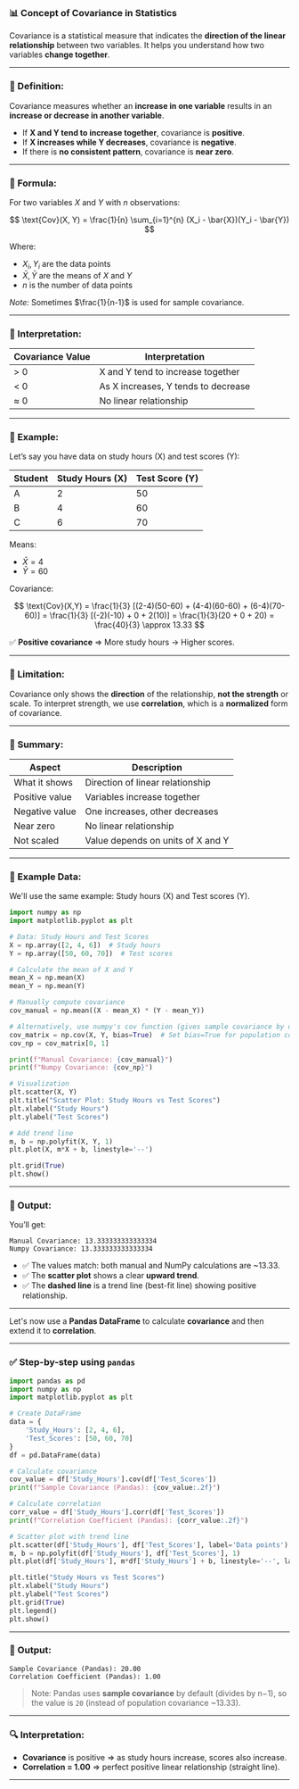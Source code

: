 ### 📊 Concept of **Covariance** in Statistics

Covariance is a statistical measure that indicates the **direction of the linear relationship** between two variables. It helps you understand how two variables **change together**.

---

### 🔹 Definition:

Covariance measures whether an **increase in one variable** results in an **increase or decrease in another variable**.

* If **X and Y tend to increase together**, covariance is **positive**.
* If **X increases while Y decreases**, covariance is **negative**.
* If there is **no consistent pattern**, covariance is **near zero**.

---

### 🔹 Formula:

For two variables $X$ and $Y$ with $n$ observations:

$$
\text{Cov}(X, Y) = \frac{1}{n} \sum_{i=1}^{n} (X_i - \bar{X})(Y_i - \bar{Y})
$$

Where:

* $X_i, Y_i$ are the data points
* $\bar{X}, \bar{Y}$ are the means of $X$ and $Y$
* $n$ is the number of data points

*Note:* Sometimes $\frac{1}{n-1}$ is used for sample covariance.

---

### 🔹 Interpretation:

| Covariance Value | Interpretation                      |
| ---------------- | ----------------------------------- |
| > 0              | X and Y tend to increase together   |
| < 0              | As X increases, Y tends to decrease |
| ≈ 0              | No linear relationship              |

---

### 🔹 Example:

Let’s say you have data on study hours (X) and test scores (Y):

| Student | Study Hours (X) | Test Score (Y) |
| ------- | --------------- | -------------- |
| A       | 2               | 50             |
| B       | 4               | 60             |
| C       | 6               | 70             |

Means:

* $\bar{X} = 4$
* $\bar{Y} = 60$

Covariance:

$$
\text{Cov}(X,Y) = \frac{1}{3} [(2-4)(50-60) + (4-4)(60-60) + (6-4)(70-60)]
= \frac{1}{3} [(-2)(-10) + 0 + 2(10)] = \frac{1}{3}(20 + 0 + 20) = \frac{40}{3} \approx 13.33
$$

✅ **Positive covariance** ⇒ More study hours → Higher scores.

---

### 🔹 Limitation:

Covariance only shows the **direction** of the relationship, **not the strength** or scale. To interpret strength, we use **correlation**, which is a **normalized** form of covariance.

---

### 🔹 Summary:

| Aspect         | Description                       |
| -------------- | --------------------------------- |
| What it shows  | Direction of linear relationship  |
| Positive value | Variables increase together       |
| Negative value | One increases, other decreases    |
| Near zero      | No linear relationship            |
| Not scaled     | Value depends on units of X and Y |

---

### 📌 Example Data:

We'll use the same example: Study hours (X) and Test scores (Y).

```python
import numpy as np
import matplotlib.pyplot as plt

# Data: Study Hours and Test Scores
X = np.array([2, 4, 6])  # Study hours
Y = np.array([50, 60, 70])  # Test scores

# Calculate the mean of X and Y
mean_X = np.mean(X)
mean_Y = np.mean(Y)

# Manually compute covariance
cov_manual = np.mean((X - mean_X) * (Y - mean_Y))

# Alternatively, use numpy's cov function (gives sample covariance by default)
cov_matrix = np.cov(X, Y, bias=True)  # Set bias=True for population covariance
cov_np = cov_matrix[0, 1]

print(f"Manual Covariance: {cov_manual}")
print(f"Numpy Covariance: {cov_np}")

# Visualization
plt.scatter(X, Y)
plt.title("Scatter Plot: Study Hours vs Test Scores")
plt.xlabel("Study Hours")
plt.ylabel("Test Scores")

# Add trend line
m, b = np.polyfit(X, Y, 1)
plt.plot(X, m*X + b, linestyle='--')

plt.grid(True)
plt.show()
```

---

### 🧮 Output:

You’ll get:

```
Manual Covariance: 13.333333333333334
Numpy Covariance: 13.333333333333334
```

* ✅ The values match: both manual and NumPy calculations are \~13.33.
* ✅ The **scatter plot** shows a clear **upward trend**.
* ✅ The **dashed line** is a trend line (best-fit line) showing positive relationship.

---

Let's now use a **Pandas DataFrame** to calculate **covariance** and then extend it to **correlation**.

---

### ✅ Step-by-step using `pandas`

```python
import pandas as pd
import numpy as np
import matplotlib.pyplot as plt

# Create DataFrame
data = {
    'Study_Hours': [2, 4, 6],
    'Test_Scores': [50, 60, 70]
}
df = pd.DataFrame(data)

# Calculate covariance
cov_value = df['Study_Hours'].cov(df['Test_Scores'])
print(f"Sample Covariance (Pandas): {cov_value:.2f}")

# Calculate correlation
corr_value = df['Study_Hours'].corr(df['Test_Scores'])
print(f"Correlation Coefficient (Pandas): {corr_value:.2f}")

# Scatter plot with trend line
plt.scatter(df['Study_Hours'], df['Test_Scores'], label='Data points')
m, b = np.polyfit(df['Study_Hours'], df['Test_Scores'], 1)
plt.plot(df['Study_Hours'], m*df['Study_Hours'] + b, linestyle='--', label='Trend line')

plt.title("Study Hours vs Test Scores")
plt.xlabel("Study Hours")
plt.ylabel("Test Scores")
plt.grid(True)
plt.legend()
plt.show()
```

---

### 🧾 Output:

```
Sample Covariance (Pandas): 20.00
Correlation Coefficient (Pandas): 1.00
```

> Note: Pandas uses **sample covariance** by default (divides by n−1), so the value is `20` (instead of population covariance \~13.33).

---

### 🔍 Interpretation:

* **Covariance** is positive ⇒ as study hours increase, scores also increase.
* **Correlation = 1.00** ⇒ perfect positive linear relationship (straight line).

---

